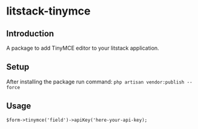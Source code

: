 # litstack-tinymce

## Introduction

A package to add TinyMCE editor to your litstack application.

## Setup

After installing the package run command:
```php artisan vendor:publish --force```


## Usage

```$form->tinymce('field')->apiKey('here-your-api-key);```